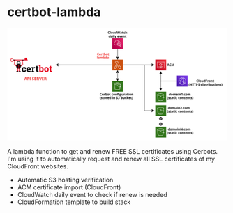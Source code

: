 # certbot-lambda

![architecture](architecture.png "Architecture")


A lambda function to get and renew FREE SSL certificates using Cerbots. I'm using it to automatically request and renew all SSL certificates of my CloudFront websites.

* Automatic S3 hosting verification
* ACM certificate import (CloudFront)
* CloudWatch daily event to check if renew is needed
* CloudFormation template to build stack






